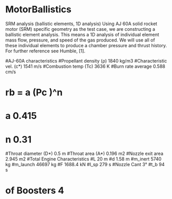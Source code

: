 # MotorBallistics
SRM analysis (ballistic elements, 1D analysis)
Using AJ 60A solid rocket motor (SRM) specific geometry as the test case, we are constructing a ballistic element analysis.
This means a 1D analysis of individual element mass flow, pressure, and speed of the gas produced. We will use all of these
individual elements to produce a chamber pressure and thrust history. 
For further reference see Humble, [1].

#AJ-60A characteristics
#Propellant density (ρ)	1840	kg/m3
#Characteristic vel. (c*)	1541	m/s
#Combustion temp (Tc)	3636	K
#Burn rate average  	0.588	cm/s
# rb = a (Pc )^n	
# a	0.415
# n	0.31
#Throat diameter (D*)	0.5	m
#Throat area (A*)	0.196	m2
#Nozzle exit area	2.945	m2
#Total Engine Characteristics
#L	20	m
#d	1.58	m
#m_inert	5740	kg
#m_launch	46697	kg
#F	1688.4	kN
#I_sp	279	s
#Nozzle Cant	3°
#t_b	94	s
# of Boosters	4	 
